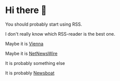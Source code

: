 # Hi there :wave:

You should probably start using RSS.

I don't really know which RSS-reader is the best one.

Maybe it is [Vienna](https://www.vienna-rss.com/)

Maybe it is [NetNewsWire](https://ranchero.com/netnewswire/)

It is probably something else

It is probably [Newsboat](https://newsboat.org/)
